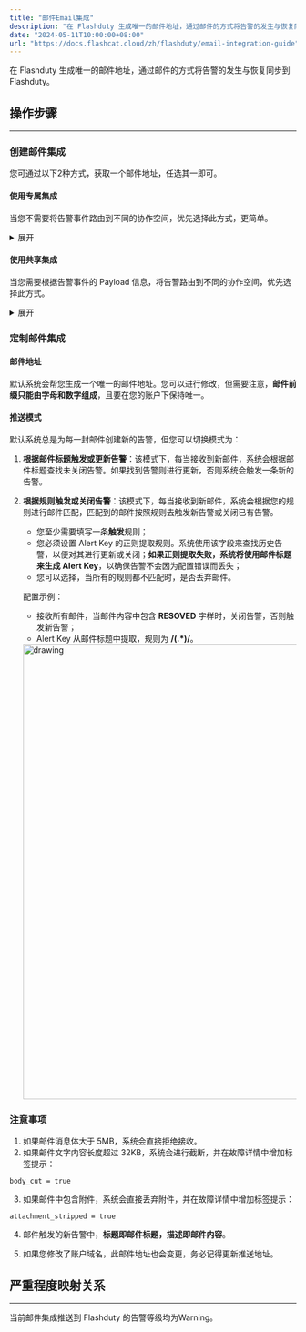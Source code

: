 ```yaml
---
title: "邮件Email集成"
description: "在 Flashduty 生成唯一的邮件地址，通过邮件的方式将告警的发生与恢复同步到 Flashduty"
date: "2024-05-11T10:00:00+08:00"
url: "https://docs.flashcat.cloud/zh/flashduty/email-integration-guide"
---
```


在 Flashduty 生成唯一的邮件地址，通过邮件的方式将告警的发生与恢复同步到 Flashduty。

## 操作步骤
---

### 创建邮件集成

您可通过以下2种方式，获取一个邮件地址，任选其一即可。

#### 使用专属集成

当您不需要将告警事件路由到不同的协作空间，优先选择此方式，更简单。

<details>
  <summary>展开</summary>
  
  1. 进入 Flashduty 控制台，选择 **协作空间**，进入某个空间的详情页面
  2. 选择 **集成数据** tab，点击 **添加一个集成**，进入添加集成页面
  3. 选择 **邮件 Email** 集成，点击 **保存**，生成卡片。
  4. 点击生成的卡片，可以查看到 **邮件地址**，复制备用，完成。
    
</details>

#### 使用共享集成

当您需要根据告警事件的 Payload 信息，将告警路由到不同的协作空间，优先选择此方式。

<details>
  <summary>展开</summary>
  
  1. 进入 Flashduty 控制台，选择 **集成中心=>告警事件**，进入集成选择页面。
  2. 选择 **邮件 Email** 集成：
        - **集成名称**：为当前集成定义一个名称。
        - **邮件地址**：为邮件设定一个方便记忆的前缀，需要保证在账户下唯一。
        - **推送模式**：选择邮件在何种情况下触发或恢复告警。
  3. 复制当前页面的 **邮件地址** 备用。
  4. 点击 **创建路由**，为集成配置路由规则。您可以按条件匹配不同的告警到不同的协作空间，也可以直接设置默认协作空间作为兜底，后续再按需调整。
  5. 完成。
    
</details>

### 定制邮件集成

#### 邮件地址

默认系统会帮您生成一个唯一的邮件地址。您可以进行修改，但需要注意，**邮件前缀只能由字母和数字组成**，且要在您的账户下保持唯一。

#### 推送模式

默认系统总是为每一封邮件创建新的告警，但您可以切换模式为：

1. **根据邮件标题触发或更新告警**：该模式下，每当接收到新邮件，系统会根据邮件标题查找未关闭告警。如果找到告警则进行更新，否则系统会触发一条新的告警。
2. **根据规则触发或关闭告警**：该模式下，每当接收到新邮件，系统会根据您的规则进行邮件匹配，匹配到的邮件按照规则去触发新告警或关闭已有告警。

   - 您至少需要填写一条**触发**规则；
   - 您必须设置 Alert Key 的正则提取规则。系统使用该字段来查找历史告警，以便对其进行更新或关闭；**如果正则提取失败，系统将使用邮件标题来生成 Alert Key**，以确保告警不会因为配置错误而丢失；
   - 您可以选择，当所有的规则都不匹配时，是否丢弃邮件。

   配置示例：

   - 接收所有邮件，当邮件内容中包含 **RESOVED** 字样时，关闭告警，否则触发新告警；
   - Alert Key 从邮件标题中提取，规则为 **/(.\*)/**。

   <img src="https://download.flashcat.cloud/flashduty/integration/email/send-mode.png" alt="drawing" width="800"/>

### 注意事项

1. 如果邮件消息体大于 5MB，系统会直接拒绝接收。
2. 如果邮件文字内容长度超过 32KB，系统会进行截断，并在故障详情中增加标签提示：

```
body_cut = true
```

3. 如果邮件中包含附件，系统会直接丢弃附件，并在故障详情中增加标签提示：

```
attachment_stripped = true
```

4. 邮件触发的新告警中，**标题即邮件标题，描述即邮件内容**。

5. 如果您修改了账户域名，此邮件地址也会变更，务必记得更新推送地址。



## 严重程度映射关系
---

当前邮件集成推送到 Flashduty 的告警等级均为Warning。

